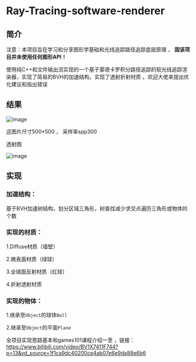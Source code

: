 # Ray-Tracing-software-renderer
## 简介
注意：本项目旨在学习和分享图形学基础和光线追踪路径追踪底层原理 ， **固该项目并未使用任何图形API！**

使用纯C++和文件输出流实现的一个基于蒙德卡罗积分路径追踪的软光线追踪渲染器，实现了简易的BVH的加速结构，实现了透射折射材质 。欢迎大佬来提出优化建议和指出错误
## 结果
![image](https://github.com/BlokCAT/Ray-Tracing-software-renderer/blob/main/showw.png?raw=true)

这图片尺寸500*500 ， 采样率spp300


透射图


![image](https://github.com/BlokCAT/Ray-Tracing-software-renderer/blob/main/1.png?raw=true)


## 实现

### 加速结构：
基于BVH加速树结构，划分区域三角形，树查找减少求交点遍历三角形或物体的个数


### 实现的材质：

  1.Diffuse材质（墙壁）

  2.微表面材质（绿球）

  3.全镜面反射材质（红球）

  4.折射透射材质


  
### 实现的物体：

  1.继承至`Object`的球体`Boll`

  2.继承至`Object`的平面`Plane`

  

全项目实现思路基本和games101课程介绍一至 ，链接：https://www.bilibili.com/video/BV1X7411F744?p=13&vd_source=1f1ca9dc40200ce4ab07e6e9da88e6b6
